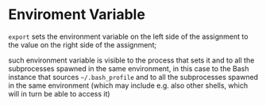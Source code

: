 # Enviroment Variable
`export` sets the environment variable on the left side of the assignment to the value on the right side of the assignment;

such environment variable is visible to the process that sets it and to all the subprocesses spawned in the same environment,
in this case to the Bash instance that sources `~/.bash_profile` and to all the subprocesses spawned in the same environment (which may include e.g. also other shells, which will in turn be able to access it)
